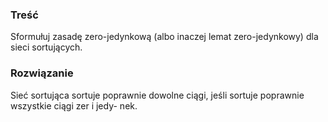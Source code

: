 ### Treść
Sformułuj zasadę zero-jedynkową (albo inaczej lemat zero-jedynkowy) dla sieci sortujących.

### Rozwiązanie
Sieć sortująca sortuje poprawnie dowolne ciągi, jeśli sortuje poprawnie wszystkie ciągi zer i jedy-
nek.
